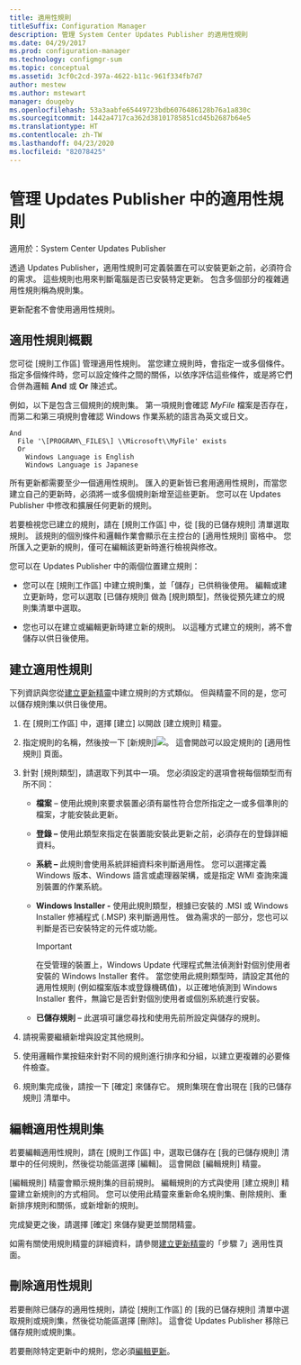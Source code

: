 ```yaml
---
title: 適用性規則
titleSuffix: Configuration Manager
description: 管理 System Center Updates Publisher 的適用性規則
ms.date: 04/29/2017
ms.prod: configuration-manager
ms.technology: configmgr-sum
ms.topic: conceptual
ms.assetid: 3cf0c2cd-397a-4622-b11c-961f334fb7d7
author: mestew
ms.author: mstewart
manager: dougeby
ms.openlocfilehash: 53a3aabfe65449723bdb6076486128b76a1a830c
ms.sourcegitcommit: 1442a4717ca362d38101785851cd45b2687b64e5
ms.translationtype: HT
ms.contentlocale: zh-TW
ms.lasthandoff: 04/23/2020
ms.locfileid: "82078425"
---
```

# <a name="manage-applicability-rules-in-updates-publisher"></a>管理 Updates Publisher 中的適用性規則

適用於：System Center Updates Publisher

透過 Updates Publisher，適用性規則可定義裝置在可以安裝更新之前，必須符合的需求。 這些規則也用來判斷電腦是否已安裝特定更新。 包含多個部分的複雜適用性規則稱為規則集。

更新配套不會使用適用性規則。

## <a name="overview-of-applicability-rules"></a>適用性規則概觀
您可從 [規則工作區] 管理適用性規則。 當您建立規則時，會指定一或多個條件。 指定多個條件時，您可以設定條件之間的關係，以依序評估這些條件，或是將它們合併為邏輯 **And** 或 **Or** 陳述式。

例如，以下是包含三個規則的規則集。 第一項規則會確認 *MyFile* 檔案是否存在，而第二和第三項規則會確認 Windows 作業系統的語言為英文或日文。

``` Example
And  
  File '\[PROGRAM\_FILES\] \\Microsoft\\MyFile' exists  
  Or  
    Windows Language is English
    Windows Language is Japanese
```

所有更新都需要至少一個適用性規則。 匯入的更新皆已套用適用性規則，而當您建立自己的更新時，必須將一或多個規則新增至這些更新。 您可以在 Updates Publisher 中修改和擴展任何更新的規則。

若要檢視您已建立的規則，請在 [規則工作區] 中，從 [我的已儲存規則] 清單選取規則。 該規則的個別條件和邏輯作業會顯示在主控台的 [適用性規則] 窗格中。 您所匯入之更新的規則，僅可在編輯該更新時進行檢視與修改。

您可以在 Updates Publisher 中的兩個位置建立規則：

-   您可以在 [規則工作區] 中建立規則集，並「儲存」已供稍後使用。 編輯或建立更新時，您可以選取 [已儲存規則] 做為 [規則類型]，然後從預先建立的規則集清單中選取。

-   您也可以在建立或編輯更新時建立新的規則。 以這種方式建立的規則，將不會儲存以供日後使用。

## <a name="create-applicability-rule"></a>建立適用性規則
下列資訊與您從[建立更新精靈](create-updates-with-updates-publisher.md#use-the-create-update-wizard)中建立規則的方式類似。 但與精靈不同的是，您可以儲存規則集以供日後使用。

1. 在 [規則工作區] 中，選擇 [建立] 以開啟 [建立規則] 精靈。

2. 指定規則的名稱，然後按一下 [新規則]![](media/newrule.png)。 這會開啟可以設定規則的 [適用性規則] 頁面。

3. 針對 [規則類型]，請選取下列其中一項。 您必須設定的選項會視每個類型而有所不同：

   - **檔案** – 使用此規則來要求裝置必須有屬性符合您所指定之一或多個準則的檔案，才能安裝此更新。

   - **登錄 –** 使用此類型來指定在裝置能安裝此更新之前，必須存在的登錄詳細資料。

   - **系統 –** 此規則會使用系統詳細資料來判斷適用性。 您可以選擇定義 Windows 版本、Windows 語言或處理器架構，或是指定 WMI 查詢來識別裝置的作業系統。

   - **Windows Installer -** 使用此規則類型，根據已安裝的 .MSI 或 Windows Installer 修補程式 (.MSP) 來判斷適用性。 做為需求的一部分，您也可以判斷是否已安裝特定的元件或功能。

     > [!IMPORTANT]   
     > 在受管理的裝置上，Windows Update 代理程式無法偵測針對個別使用者安裝的 Windows Installer 套件。 當您使用此規則類型時，請設定其他的適用性規則 (例如檔案版本或登錄機碼值)，以正確地偵測到 Windows Installer 套件，無論它是否針對個別使用者或個別系統進行安裝。

   - **已儲存規則** – 此選項可讓您尋找和使用先前所設定與儲存的規則。

4. 請視需要繼續新增與設定其他規則。

5. 使用邏輯作業按鈕來針對不同的規則進行排序和分組，以建立更複雜的必要條件檢查。

6. 規則集完成後，請按一下 [確定] 來儲存它。 規則集現在會出現在 [我的已儲存規則] 清單中。

## <a name="edit-applicability-rule-sets"></a>編輯適用性規則集
若要編輯適用性規則，請在 [規則工作區] 中，選取已儲存在 [我的已儲存規則] 清單中的任何規則，然後從功能區選擇 [編輯]。 這會開啟 [編輯規則] 精靈。

[編輯規則] 精靈會顯示規則集的目前規則。 編輯規則的方式與使用 [建立規則] 精靈建立新規則的方式相同。 您可以使用此精靈來重新命名規則集、刪除規則、重新排序規則和關係，或新增新的規則。

完成變更之後，請選擇 [確定] 來儲存變更並關閉精靈。

如需有關使用規則精靈的詳細資料，請參閱[建立更新精靈](create-updates-with-updates-publisher.md#use-the-create-update-wizard)的「步驟 7」適用性頁面。

## <a name="delete-applicability-rules"></a>刪除適用性規則
若要刪除已儲存的適用性規則，請從 [規則工作區] 的 [我的已儲存規則] 清單中選取規則或規則集，然後從功能區選擇 [刪除]。 這會從 Updates Publisher 移除已儲存規則或規則集。

若要刪除特定更新中的規則，您必須[編輯更新](manage-updates-with-updates-publisher.md#edit-updates-and-bundles)。
